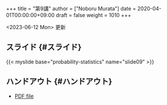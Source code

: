+++
title = "第9講"
author = ["Noboru Murata"]
date = 2020-04-01T00:00:00+09:00
draft = false
weight = 1010
+++

<span class="timestamp-wrapper"><span class="timestamp">&lt;2023-06-12 Mon&gt; </span></span> 更新


## スライド {#スライド}

{{< myslide base="probability-statistics" name="slide09" >}}


## ハンドアウト {#ハンドアウト}

-   [PDF file](https://noboru-murata.github.io/probability-statistics/pdfs/slide09.pdf)

